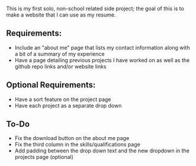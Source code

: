 This is my first solo, non-school related side project; the goal of this is to make a website that I can use as my resume.

## Requirements:
* Include an "about me" page that lists my contact information along with a bit of a summary of my experience
* Have a page detailing previous projects I have worked on as well as the github repo links and/or website links

## Optional Requirements:
* Have a sort feature on the project page
* Have each project as a separate drop down


## To-Do
* Fix the download button on the about me page
* Fix the third column in the skills/qualifications page
* Add padding between the drop down text and the new dropdown in the projects page (optional)
